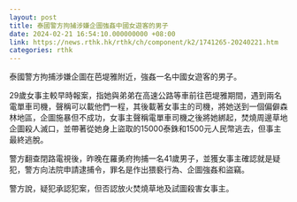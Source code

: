 ```yaml
---
layout: post
title: 泰國警方拘捕涉嫌企圖強姦中國女遊客的男子
date: 2024-02-21 16:54:10.000000000 +08:00
link: https://news.rthk.hk/rthk/ch/component/k2/1741265-20240221.htm
categories: rthk
---
```


泰國警方拘捕涉嫌企圖在芭堤雅附近，強姦一名中國女遊客的男子。

29歲女事主較早時報案，指她與弟弟在高速公路等車前往芭堤雅期間，遇到兩名電單車司機，聲稱可以載他們一程，其後載著女事主的司機，將她送到一個偏僻森林地區，企圖施暴但不成功，女事主聲稱電單車司機之後將她綁起，焚燒周邊草地企圖殺人滅口，並帶著從她身上盜取的15000泰銖和1500元人民幣逃去，但事主最終逃脫。

警方翻查閉路電視後，昨晚在羅勇府拘捕一名41歲男子，並獲女事主確認就是疑犯，警方向法院申請逮捕令，罪名是作出猥褻行為、企圖強姦和盜竊。

警方說，疑犯承認犯案，但否認放火焚燒草地及試圖殺害女事主。
